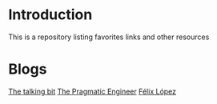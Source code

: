 # Introduction
This is a repository listing favorites links and other resources

# Blogs
[The talking bit](https://franiglesias.github.io/)
[The Pragmatic Engineer](https://blog.pragmaticengineer.com/)
[Félix López](https://flopezluis.medium.com/)